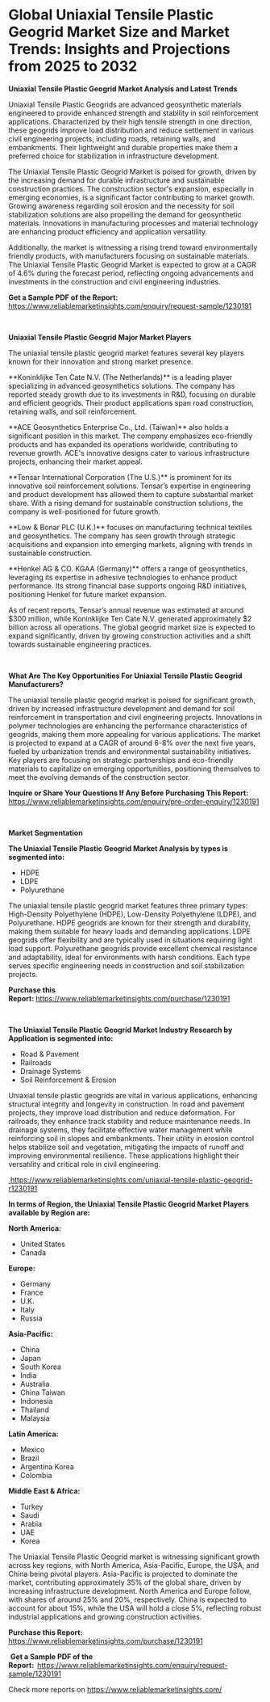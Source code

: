 <p><h1>Global Uniaxial Tensile Plastic Geogrid Market Size and Market Trends: Insights and Projections from 2025 to 2032</h1></p><p><strong>Uniaxial Tensile Plastic Geogrid Market Analysis and Latest Trends</strong></p>
<p><p>Uniaxial Tensile Plastic Geogrids are advanced geosynthetic materials engineered to provide enhanced strength and stability in soil reinforcement applications. Characterized by their high tensile strength in one direction, these geogrids improve load distribution and reduce settlement in various civil engineering projects, including roads, retaining walls, and embankments. Their lightweight and durable properties make them a preferred choice for stabilization in infrastructure development.</p><p>The Uniaxial Tensile Plastic Geogrid Market is poised for growth, driven by the increasing demand for durable infrastructure and sustainable construction practices. The construction sector's expansion, especially in emerging economies, is a significant factor contributing to market growth. Growing awareness regarding soil erosion and the necessity for soil stabilization solutions are also propelling the demand for geosynthetic materials. Innovations in manufacturing processes and material technology are enhancing product efficiency and application versatility.</p><p>Additionally, the market is witnessing a rising trend toward environmentally friendly products, with manufacturers focusing on sustainable materials. The Uniaxial Tensile Plastic Geogrid Market is expected to grow at a CAGR of 4.6% during the forecast period, reflecting ongoing advancements and investments in the construction and civil engineering industries.</p></p>
<p><strong>Get a Sample PDF of the Report:&nbsp;</strong> <a href="https://www.reliablemarketinsights.com/enquiry/request-sample/1230191?utm_campaign=2095&utm_medium=2&utm_source=Github&utm_content=ia&utm_term=03022025&utm_id=uniaxial-tensile-plastic-geogrid">https://www.reliablemarketinsights.com/enquiry/request-sample/1230191</a></p>
<p>&nbsp;</p>
<p><strong>Uniaxial Tensile Plastic Geogrid Major Market Players</strong></p>
<p><p>The uniaxial tensile plastic geogrid market features several key players known for their innovation and strong market presence. </p><p>**Koninklijke Ten Cate N.V. (The Netherlands)** is a leading player specializing in advanced geosynthetics solutions. The company has reported steady growth due to its investments in R&D, focusing on durable and efficient geogrids. Their product applications span road construction, retaining walls, and soil reinforcement.</p><p>**ACE Geosynthetics Enterprise Co., Ltd. (Taiwan)** also holds a significant position in this market. The company emphasizes eco-friendly products and has expanded its operations worldwide, contributing to revenue growth. ACE's innovative designs cater to various infrastructure projects, enhancing their market appeal.</p><p>**Tensar International Corporation (The U.S.)** is prominent for its innovative soil reinforcement solutions. Tensar’s expertise in engineering and product development has allowed them to capture substantial market share. With a rising demand for sustainable construction solutions, the company is well-positioned for future growth.</p><p>**Low & Bonar PLC (U.K.)** focuses on manufacturing technical textiles and geosynthetics. The company has seen growth through strategic acquisitions and expansion into emerging markets, aligning with trends in sustainable construction.</p><p>**Henkel AG & CO. KGAA (Germany)** offers a range of geosynthetics, leveraging its expertise in adhesive technologies to enhance product performance. Its strong financial base supports ongoing R&D initiatives, positioning Henkel for future market expansion.</p><p>As of recent reports, Tensar’s annual revenue was estimated at around $300 million, while Koninklijke Ten Cate N.V. generated approximately $2 billion across all operations. The global geogrid market size is expected to expand significantly, driven by growing construction activities and a shift towards sustainable engineering practices.</p></p>
<p>&nbsp;</p>
<p><strong>What Are The Key Opportunities For Uniaxial Tensile Plastic Geogrid Manufacturers?</strong></p>
<p><p>The uniaxial tensile plastic geogrid market is poised for significant growth, driven by increased infrastructure development and demand for soil reinforcement in transportation and civil engineering projects. Innovations in polymer technologies are enhancing the performance characteristics of geogrids, making them more appealing for various applications. The market is projected to expand at a CAGR of around 6-8% over the next five years, fueled by urbanization trends and environmental sustainability initiatives. Key players are focusing on strategic partnerships and eco-friendly materials to capitalize on emerging opportunities, positioning themselves to meet the evolving demands of the construction sector.</p></p>
<p><strong>Inquire or Share Your Questions If Any Before Purchasing This Report:</strong> <a href="https://www.reliablemarketinsights.com/enquiry/pre-order-enquiry/1230191?utm_campaign=2095&utm_medium=2&utm_source=Github&utm_content=ia&utm_term=03022025&utm_id=uniaxial-tensile-plastic-geogrid">https://www.reliablemarketinsights.com/enquiry/pre-order-enquiry/1230191</a></p>
<p>&nbsp;</p>
<p><strong>Market Segmentation</strong></p>
<p><strong>The Uniaxial Tensile Plastic Geogrid Market Analysis by types is segmented into:</strong></p>
<p><ul><li>HDPE</li><li>LDPE</li><li>Polyurethane</li></ul></p>
<p><p>The uniaxial tensile plastic geogrid market features three primary types: High-Density Polyethylene (HDPE), Low-Density Polyethylene (LDPE), and Polyurethane. HDPE geogrids are known for their strength and durability, making them suitable for heavy loads and demanding applications. LDPE geogrids offer flexibility and are typically used in situations requiring light load support. Polyurethane geogrids provide excellent chemical resistance and adaptability, ideal for environments with harsh conditions. Each type serves specific engineering needs in construction and soil stabilization projects.</p></p>
<p><strong>Purchase this Report:&nbsp;</strong><a href="https://www.reliablemarketinsights.com/purchase/1230191?utm_campaign=2095&utm_medium=2&utm_source=Github&utm_content=ia&utm_term=03022025&utm_id=uniaxial-tensile-plastic-geogrid">https://www.reliablemarketinsights.com/purchase/1230191</a></p>
<p>&nbsp;</p>
<p><strong>The Uniaxial Tensile Plastic Geogrid Market Industry Research by Application is segmented into:</strong></p>
<p><ul><li>Road & Pavement</li><li>Railroads</li><li>Drainage Systems</li><li>Soil Reinforcement & Erosion</li></ul></p>
<p><p>Uniaxial tensile plastic geogrids are vital in various applications, enhancing structural integrity and longevity in construction. In road and pavement projects, they improve load distribution and reduce deformation. For railroads, they enhance track stability and reduce maintenance needs. In drainage systems, they facilitate effective water management while reinforcing soil in slopes and embankments. Their utility in erosion control helps stabilize soil and vegetation, mitigating the impacts of runoff and improving environmental resilience. These applications highlight their versatility and critical role in civil engineering.</p></p>
<p><a href="https://www.reliablemarketinsights.com/uniaxial-tensile-plastic-geogrid-r1230191?utm_campaign=2095&utm_medium=2&utm_source=Github&utm_content=ia&utm_term=03022025&utm_id=uniaxial-tensile-plastic-geogrid">&nbsp;https://www.reliablemarketinsights.com/uniaxial-tensile-plastic-geogrid-r1230191</a></p>
<p><strong>In terms of Region, the Uniaxial Tensile Plastic Geogrid Market Players available by Region are:</strong></p>
<p>
    <p> <strong> North America: </strong>
        <ul>
            <li>United States</li>
            <li>Canada</li>
        </ul>
        </p> 
    <p> <strong> Europe: </strong>
        <ul>
            <li>Germany</li>
            <li>France</li>
            <li>U.K.</li>
            <li>Italy</li>
            <li>Russia</li>
        </ul>
        </p> 
    <p> <strong> Asia-Pacific: </strong>
        <ul>
            <li>China</li>
            <li>Japan</li>
            <li>South Korea</li>
            <li>India</li>
            <li>Australia</li>
            <li>China Taiwan</li>
            <li>Indonesia</li>
            <li>Thailand</li>
            <li>Malaysia</li>
        </ul>
        </p> 
    <p> <strong> Latin America: </strong>
        <ul>
            <li>Mexico</li>
            <li>Brazil</li>
            <li>Argentina Korea</li>
            <li>Colombia</li>
        </ul>
        </p> 
    <p> <strong> Middle East & Africa: </strong>
        <ul>
            <li>Turkey</li>
            <li>Saudi</li>
            <li>Arabia</li>
            <li>UAE</li>
            <li>Korea</li>
        </ul>
    </p>
    </p>
<p><p>The Uniaxial Tensile Plastic Geogrid market is witnessing significant growth across key regions, with North America, Asia-Pacific, Europe, the USA, and China being pivotal players. Asia-Pacific is projected to dominate the market, contributing approximately 35% of the global share, driven by increasing infrastructure development. North America and Europe follow, with shares of around 25% and 20%, respectively. China is expected to account for about 15%, while the USA will hold a close 5%, reflecting robust industrial applications and growing construction activities.</p></p>
<p><strong>Purchase this Report: </strong><a href="https://www.reliablemarketinsights.com/purchase/1230191?utm_campaign=2095&utm_medium=2&utm_source=Github&utm_content=ia&utm_term=03022025&utm_id=uniaxial-tensile-plastic-geogrid">https://www.reliablemarketinsights.com/purchase/1230191</a></p>
<p>&nbsp;<strong>Get a Sample PDF of the Report:&nbsp;&nbsp;</strong><a href="https://www.reliablemarketinsights.com/enquiry/request-sample/1230191?utm_campaign=2095&utm_medium=2&utm_source=Github&utm_content=ia&utm_term=03022025&utm_id=uniaxial-tensile-plastic-geogrid">https://www.reliablemarketinsights.com/enquiry/request-sample/1230191</a></p>
<p><strong></strong></p>
<p>Check more reports on <a href="https://www.reliablemarketinsights.com/?utm_campaign=2095&utm_medium=2&utm_source=Github&utm_content=ia&utm_term=03022025&utm_id=uniaxial-tensile-plastic-geogrid">https://www.reliablemarketinsights.com/</a></p>